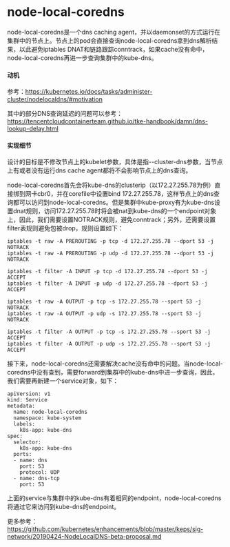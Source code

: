 # node-local-coredns

node-local-coredns是一个dns caching agent，并以daemonset的方式运行在集群中的节点上。节点上的pod会直接查询node-local-coredns拿到dns解析结果，以此避免iptables DNAT和链路跟踪conntrack，如果cache没有命中，node-local-coredns再进一步查询集群中的kube-dns。

#### 动机

参考：https://kubernetes.io/docs/tasks/administer-cluster/nodelocaldns/#motivation

其中的部分DNS查询延迟的问题可以参考：https://tencentcloudcontainerteam.github.io/tke-handbook/damn/dns-lookup-delay.html

#### 实现细节

设计的目标是不修改节点上的kubelet参数，具体是指--cluster-dns参数，当节点上有或者没有运行dns cache agent都将不会影响节点上的dns查询。

node-local-coredns首先会将kube-dns的clusterip（以172.27.255.78为例）直接绑到网卡cbr0，并在corefile中设置bind 172.27.255.78，这样节点上的dns查询都可以访问到node-local-coredns。但是集群中kube-proxy有为kube-dns设置dnat规则，访问172.27.255.78时将会被nat到kube-dns的一个endpoint对象上，因此，我们需要设置NOTRACK规则，避免conntrack；另外，还需要设置filter表规则避免包被drop，规则设置如下：

    iptables -t raw -A PREROUTING -p tcp -d 172.27.255.78 --dport 53 -j NOTRACK
    iptables -t raw -A PREROUTING -p udp -d 172.27.255.78 --dport 53 -j NOTRACK
    
    iptables -t filter -A INPUT -p tcp -d 172.27.255.78 --dport 53 -j ACCEPT
    iptables -t filter -A INPUT -p udp -d 172.27.255.78 --dport 53 -j ACCEPT
    
    iptables -t raw -A OUTPUT -p tcp -s 172.27.255.78 --sport 53 -j NOTRACK
    iptables -t raw -A OUTPUT -p udp -s 172.27.255.78 --sport 53 -j NOTRACK
    
    iptables -t filter -A OUTPUT -p tcp -s 172.27.255.78 --sport 53 -j ACCEPT
    iptables -t filter -A OUTPUT -p udp -s 172.27.255.78 --sport 53 -j ACCEPT

接下来，node-local-coredns还需要解决cache没有命中的问题。当node-local-coredns中没有查到，需要forward到集群中的kube-dns中进一步查询，因此，我们需要再新建一个service对象，如下：

    apiVersion: v1
    kind: Service
    metadata:
      name: node-local-coredns
      namespace: kube-system
      labels:
        k8s-app: kube-dns
    spec:
      selector:
        k8s-app: kube-dns
      ports:
      - name: dns
        port: 53
        protocol: UDP
      - name: dns-tcp
        port: 53

上面的service与集群中的kube-dns有着相同的endpoint，node-local-coredns将通过它来访问到kube-dns的endpoint。

更多参考：https://github.com/kubernetes/enhancements/blob/master/keps/sig-network/20190424-NodeLocalDNS-beta-proposal.md

